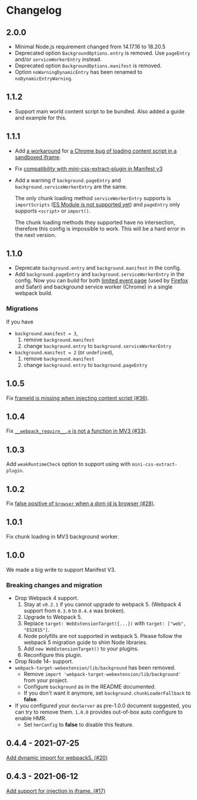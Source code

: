 # Changelog

## 2.0.0

- Minimal Node.js requirement changed from 14.17.16 to 18.20.5
- Deprecated option `BackgroundOptions.entry` is removed. Use `pageEntry` and/or `serviceWorkerEntry` instead.
- Deprecated option `BackgroundOptions.manifest` is removed.
- Option `noWarningDynamicEntry` has been renamed to `noDynamicEntryWarning`.

## 1.1.2

- Support main world content script to be bundled. Also added a guide and example for this.

## 1.1.1

- Add [a workaround](https://github.com/awesome-webextension/webpack-target-webextension/pull/42) for [a Chrome bug of loading content script in a sandboxed iframe](https://github.com/awesome-webextension/webpack-target-webextension/issues/41).
- Fix [compatibility with mini-css-extract-plugin in Manifest v3](https://github.com/awesome-webextension/webpack-target-webextension/issues/43)
- Add a warning if `background.pageEntry` and `background.serviceWorkerEntry` are the same.

  The only chunk loading method `serviceWorkerEntry` supports is  `importScripts` ([ES Module is not supported yet](https://github.com/awesome-webextension/webpack-target-webextension/issues/24)) and `pageEntry` only supports `<script>` or `import()`.

  The chunk loading methods they supported have no intersection, therefore this config is impossible to work. This will be a hard error in the next version.

## 1.1.0

- Deprecate `background.entry` and `background.manifest` in the config.
- Add `background.pageEntry` and `background.serviceWorkerEntry` in the config. Now you can build for both [limited event page](https://github.com/w3c/webextensions/issues/134) (used by [Firefox](https://developer.mozilla.org/en-US/docs/Mozilla/Add-ons/WebExtensions/Background_scripts) and Safari) and background service worker (Chrome) in a single webpack build.

### Migrations

If you have

- `background.manifest = 3`,
  1. remove `background.manifest`
  2. change `background.entry` to `background.serviceWorkerEntry`
- `background.manifest = 2` (or `undefined`),
  1. remove `background.manifest`
  2. change `background.entry` to `background.pageEntry`

## 1.0.5

Fix [frameId is missing when injecting content script (#36)](https://github.com/awesome-webextension/webpack-target-webextension/pull/36).

## 1.0.4

Fix [`__webpack_require__.e` is not a function in MV3 (#33)](https://github.com/awesome-webextension/webpack-target-webextension/issues/33).

## 1.0.3

Add `weakRuntimeCheck` option to support using with `mini-css-extract-plugin`.

## 1.0.2

Fix [false positive of `browser` when a dom id is browser (#28)](https://github.com/awesome-webextension/webpack-target-webextension/issues/28).

## 1.0.1

Fix chunk loading in MV3 background worker.

## 1.0.0

We made a big write to support Manifest V3.

### Breaking changes and migration

- Drop Webpack 4 support.
  1. Stay at `v0.2.1` if you cannot upgrade to webpack 5.
     (Webpack 4 support from `0.3.0` to `0.4.4` was broken).
  1. Upgrade to Webpack 5.
  1. Replace `target: WebExtensionTarget({...})` with `target: ["web", "ES2015"]`.
  1. Node polyfills are not supported in webpack 5.
     Please follow the webpack 5 migration guide to shim Node libraries.
  1. Add `new WebExtensionTarget()` to your plugins.
  1. Reconfigure this plugin.
- Drop Node 14- support.
- `webpack-target-webextension/lib/background` has been removed.
  - Remove `import 'webpack-target-webextension/lib/background'` from your project.
  - Configure `background` as in the README documented.
  - If you don't want it anymore, set `background.chunkLoaderFallback` to **false**.
- If you configured your `devServer` as pre-1.0.0 document suggested,
  you can try to remove them. `1.0.0` provides out-of-box auto configure to enable HMR.
  - Set `hmrConfig` to **false** to disable this feature.

## 0.4.4 - 2021-07-25

[Add dynamic import for webpack5. (#20)](https://github.com/awesome-webextension/webpack-target-webextension/pull/20)

## 0.4.3 - 2021-06-12

[Add support for injection in iframe. (#17)](https://github.com/awesome-webextension/webpack-target-webextension/pull/17)
